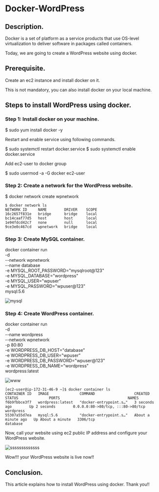# Docker-WordPress

## Description.

Docker is a set of platform as a service products that use OS-level virtualization to deliver software in packages called containers.

Today, we are going to create a WordPress website using docker.

## Prerequisite.

Create an ec2 instance and install docker on it. 

This is not mandatory, you can also install docker on your local machine.

## Steps to install WordPress using docker.

### Step 1: Install docker on your machine.

$ sudo yum install docker -y

Restart and enable service using following commands.

$ sudo systemctl restart docker.service
$ sudo systemctl enable docker.service

Add ec2-user to docker group

$ sudo usermod -a -G docker ec2-user

### Step 2: Create a network for the WordPress website.

$ docker network create wpnetwork

```
$ docker network ls
NETWORK ID     NAME        DRIVER    SCOPE
16c2657f831e   bridge      bridge    local
bc14caaf77d5   host        host      local
1e94fdcd42c7   none        null      local
9ce3e0c467cd   wpnetwork   bridge    local
```

### Step 3: Create MySQL container.

docker container run \
-d \
--network wpnetwork \
--name database \
-e MYSQL_ROOT_PASSWORD="mysqlroot@123" \
-e MYSQL_DATABASE="wordpress" \
-e MYSQL_USER="wpuser" \
-e MYSQL_PASSWORD="wpuser@123" \
mysql:5.6

![mysql](https://user-images.githubusercontent.com/100779249/162000293-448dfc06-0c15-4052-a813-19a34a0d034f.png)

### Step 4: Create WordPress container.

 docker container run \
 -d \
 --name wordpress \
 --network wpnetwork \
 -p 80:80 \
 -e WORDPRESS_DB_HOST="database" \
 -e WORDPRESS_DB_USER="wpuser" \
 -e WORDPRESS_DB_PASSWORD="wpuser@123" \
 -e WORDPRESS_DB_NAME="wordpress" \
 wordpress:latest
 
 ![www](https://user-images.githubusercontent.com/100779249/162001017-bcc3759d-52f6-440a-8b0e-4930c18fc99d.png)
 
 ```
 [ec2-user@ip-172-31-46-9 ~]$ docker container ls
CONTAINER ID   IMAGE              COMMAND                  CREATED              STATUS              PORTS                               NAMES
f6b9fbbce3f7   wordpress:latest   "docker-entrypoint.s…"   3 seconds ago        Up 2 seconds        0.0.0.0:80->80/tcp, :::80->80/tcp   wordpress
55307a55d7ea   mysql:5.6          "docker-entrypoint.s…"   About a minute ago   Up About a minute   3306/tcp                            database
```

Now, call your website using ec2 public IP address and configure your WordPress website.

![sssssssssssss](https://user-images.githubusercontent.com/100779249/162004855-6d1d0e30-e60f-4092-9239-dbd4c8f036b6.png)

Wow!!! your WordPress website is live now!!

## Conclusion.

This article explains how to install WordPress using docker. Thank you!!
